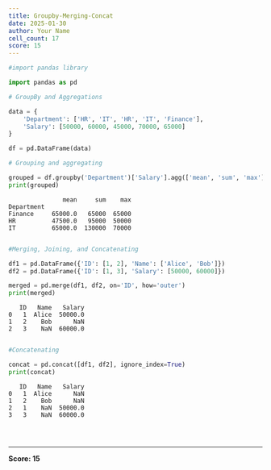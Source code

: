 ```yaml
---
title: Groupby-Merging-Concat
date: 2025-01-30
author: Your Name
cell_count: 17
score: 15
---
```


```python
#import pandas library
```


```python
import pandas as pd
```


```python
# GroupBy and Aggregations
```


```python
data = {
    'Department': ['HR', 'IT', 'HR', 'IT', 'Finance'],
    'Salary': [50000, 60000, 45000, 70000, 65000]
}

```


```python
df = pd.DataFrame(data)
```


```python
# Grouping and aggregating
```


```python
grouped = df.groupby('Department')['Salary'].agg(['mean', 'sum', 'max'])
print(grouped)
```

                   mean     sum    max
    Department                        
    Finance     65000.0   65000  65000
    HR          47500.0   95000  50000
    IT          65000.0  130000  70000



```python

```


```python
#Merging, Joining, and Concatenating
```


```python
df1 = pd.DataFrame({'ID': [1, 2], 'Name': ['Alice', 'Bob']})
df2 = pd.DataFrame({'ID': [1, 3], 'Salary': [50000, 60000]})
```


```python
merged = pd.merge(df1, df2, on='ID', how='outer')
print(merged)
```

       ID   Name   Salary
    0   1  Alice  50000.0
    1   2    Bob      NaN
    2   3    NaN  60000.0



```python

```


```python
#Concatenating
```


```python
concat = pd.concat([df1, df2], ignore_index=True)
print(concat)
```

       ID   Name   Salary
    0   1  Alice      NaN
    1   2    Bob      NaN
    2   1    NaN  50000.0
    3   3    NaN  60000.0



```python

```


```python

```


```python

```


---
**Score: 15**
